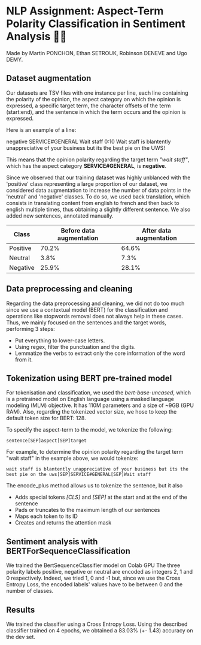 # NLP Assignment: Aspect-Term Polarity Classification in Sentiment Analysis 🌊🔥

Made by Martin PONCHON, Ethan SETROUK, Robinson DENEVE and Ugo DEMY.

## Dataset augmentation

Our datasets are TSV files with one instance per line, each line containing the polarity of the opinion, the aspect category on which the opinion is expressed, a specific target term, the character offsets of the term (start:end), and the sentence in which the term occurs and the opinion is expressed.

Here is an example of a line:

negative SERVICE#GENERAL Wait staff 0:10 Wait staff is blantently unappreciative of your business but its the best pie on the UWS!

This means that the opinion polarity regarding the target term *"wait staff"*, which has
the aspect category **SERVICE#GENERAL**, is **negative**.

Since we observed that our training dataset was highly unblanced with the 'positive' class representing a large proportion of our dataset, we considered data augmentation to increase the number of data points in the 'neutral' and 'negative' classes. To do so, we used back translation, which consists in translating content from english to french and then back to english multiple times, thus obtaining a slightly different sentence. We also added new sentences, annotated manually.

| Class  | Before data augmentation | After data augmentation |
| ------------- | ------------- | ------------- |
| Positive  | 70.2% |  64.6%  |
| Neutral  | 3.8%  | 7.3% |
| Negative | 25.9%  | 28.1% |

## Data preprocessing and cleaning

Regarding the data preprocessing and cleaning, we did not do too much since we use a contextual model (BERT) for the classification and operations like stopwords removal does not always help in these cases. Thus, we mainly focused on the sentences and the target words, performing 3 steps:
- Put everything to lower-case letters.
- Using regex, filter the punctuation and the digits.
- Lemmatize the verbs to extract only the core information of the word from it.

## Tokenization using BERT pre-trained model

For tokenisation and classification, we used the *bert-base-uncased*, which is a pretrained model on English language using a masked language modeling (MLM) objective. It has 110M parameters and a size of ~9GB (GPU RAM).
Also, regarding the tokenized vector size, we hose to keep the default token size for BERT: 128.

To specify the aspect-term to the model, we tokenize the following:

`sentence[SEP]aspect[SEP]target`

For example, to determine the opinion polarity regarding the target term "wait staff" in the example above, we would tokenize:

`wait staff is blantently unappreciative of your business but its the best pie on the uws[SEP]SERVICE#GENERAL[SEP]Wait staff`

The encode_plus method allows us to tokenize the sentence, but it also
- Adds special tokens *[CLS]* and *[SEP]* at the start and at the end of the sentence
- Pads or truncates to the maximum length of our sentences
- Maps each token to its ID
- Creates and returns the attention mask

## Sentiment analysis with BERTForSequenceClassification

We trained the BertSequenceClassifier model on Colab GPU
The three polarity labels positive, negative or neutral are encoded as integers 2, 1 and 0 respectively. Indeed, we tried 1, 0 and -1 but, since we use the Cross Entropy Loss, the encoded labels' values have to be between 0 and the number of classes.

## Results

We trained the classifier using a Cross Entropy Loss.
Using the described classifier trained on 4 epochs, we obtained a 83.03% (+- 1.43) accuracy on the dev set.
